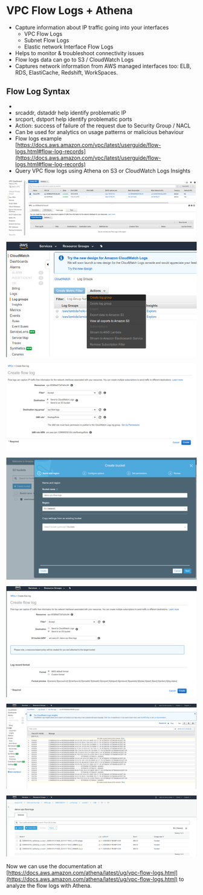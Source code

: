 # VPC Flow Logs + Athena

- Capture information about IP traffic going into your interfaces
    - VPC Flow Logs
    - Subnet Flow Logs
    - Elastic network Interface Flow Logs
- Helps to monitor & troubleshoot connectivity issues
- Flow logs data can go to S3 / CloudWatch Logs
- Captures network information from AWS managed interfaces too: ELB, RDS, ElastiCache, Redshift, WorkSpaces.

## Flow Log Syntax

- <version> <account-id> <interface-id> <srcaddr> <dstaddr> <srcport> <dstport> <protocol> <packets> <bytes> <start> <end> <action> <log-status>
- srcaddr, dstaddr help identify problematic IP
- srcport, dstport help identify problematic ports
- Action: success of failure of the request due to Security Group / NACL
- Can be used for analytics on usage patterns or malicious behaviour
- Flow logs example [https://docs.aws.amazon.com/vpc/latest/userguide/flow-logs.html#flow-log-records](https://docs.aws.amazon.com/vpc/latest/userguide/flow-logs.html#flow-log-records)
- Query VPC flow logs using Athena on S3 or CloudWatch Logs Insights

![](images/2020-01-01-17-51-18.png)

![](images/2020-01-01-17-52-24.png)

![](images/2020-01-01-17-53-34.png)

![](images/2020-01-01-17-54-23.png)

![](images/2020-01-01-17-55-13.png)

![](images/2020-01-01-17-59-01.png)

![](images/2020-01-01-17-59-30.png)

Now we can use the documentation at [https://docs.aws.amazon.com/athena/latest/ug/vpc-flow-logs.html](https://docs.aws.amazon.com/athena/latest/ug/vpc-flow-logs.html) to analyze the flow logs with Athena.


